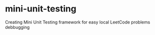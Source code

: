 # mini-unit-testing
Creating Mini Unit Testing framework for easy local LeetCode problems debbugging
